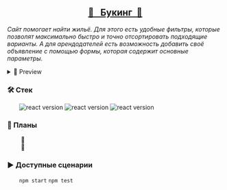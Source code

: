 <h2 align="center"><a href="">🏨 &nbsp Букинг &nbsp🏯</a></h2>

<i>Сайт помогает найти жильё. Для этого есть удобные фильтры, которые позволят максимально быстро и точно отсортировать подходящие варианты. А для арендодателей есть возможность добавить своё объявление с помощью формы, которая содержит основные параметры.</i>

<details>
  <summary>💫&nbsp;Preview</summary>
  <br>
  <img alt="site preview" src="https://user-images.githubusercontent.com/97403514/215559291-8da004a7-8890-42ed-bd37-bd4c3afe6369.PNG">
</details>


<h3>🛠&nbsp;Стек</h3>
  <span>
    &emsp;&emsp;<img alt="react version" src="https://img.shields.io/badge/webpack-5.74.0-4C4CFF">
    <img alt="react version" src="https://img.shields.io/badge/JavaScript-4C4CFF">
    <img alt="react version" src="https://img.shields.io/badge/Leaflet-4C4CFF">
  </span>

<h3>📝&nbsp;Планы</h3>
  &emsp;&emsp; 🏨 
  <br>
 &emsp;&emsp; 🏨 


<h3>▶&nbsp;Доступные сценарии</h3>
  &emsp;&emsp;<code>npm start</code> <code>npm test</code>





